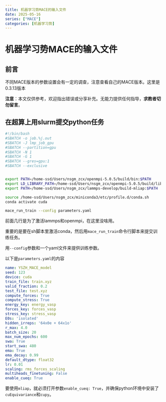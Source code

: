 ```yaml
---
title: 机器学习势MACE的输入文件
date: 2025-05-16
series: ["MACE"]
categories: [机器学习势]
---
```


# 机器学习势MACE的输入文件

## 前言

不同MACE版本的参数设置会有一定的调查，注意查看自己的MACE版本。这里是0.3.13版本

**注意**：本文仅供参考，欢迎指出错误或分享补充。无能力提供任何指导，**求教者切勿留言**。

## 在超算上用slurm提交python任务

```sh
#!/bin/bash
#SBATCH -o job.%j.out
#SBATCH -J lmp_job_gpu
#SBATCH --partition=gpu        
#SBATCH -N 1                    
#SBATCH -G 1
#SBATCH --gres=gpu:1
#SBATCH --exclusive


export PATH=/home-ssd/Users/nsgm_zcx/openmpi-5.0.5/build/bin:$PATH
export LD_LIBRARY_PATH=/home-ssd/Users/nsgm_zcx/openmpi-5.0.5/build/lib:$LD_LIBRARY_PATH
export PATH=/home-ssd/Users/nsgm_zcx/lammps-develop/build-mliap:$PATH

source /home-ssd/Users/nsgm_zcx/miniconda3/etc/profile.d/conda.sh
conda activate cuda

mace_run_train --config parameters.yaml
```

前面几行是为了激活lammps和openmpi，在这里没啥用。

重要的是要在sh脚本里激活conda，然后用`mace_run_train`命令行脚本来提交训练任务。

用`--config`参数和一个yaml文件来提供训练参数。

以下是`parameters.yaml`的内容

```yaml
name: YSZH_MACE_model
seed: 123
device: cuda
train_file: train.xyz
valid_fraction: 0.2
test_file: test.xyz
compute_forces: True
compute_stress: True
energy_key: energy_vasp
forces_key: forces_vasp
stress_key: stress_vasp
E0s: 'isolated'
hidden_irreps: '64x0e + 64x1o'
r_max: 4.0
batch_size: 20
max_num_epochs: 600
swa: True
start_swa: 480
ema: True
ema_decay: 0.99
default_dtype: float32
lr: 0.01
scaling: rms_forces_scaling
multiheads_finetuning: False
enable_cueq: True
```

要使用`mliap`，就必须打开参数`enable_cueq: True`，并确保python环境中安装了`cuEquivariance`和`cupy`。
